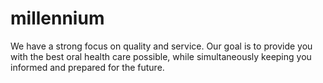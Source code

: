 # millennium
We have a strong focus on quality and service. Our goal is to provide you with the best oral health care possible, while simultaneously keeping you informed and prepared for the future.
